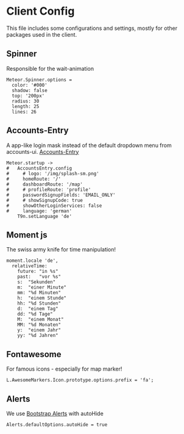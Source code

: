 # Client Config
This file includes some configurations and settings, mostly for other
packages used in the client.

## Spinner
Responsible for the wait-animation

    Meteor.Spinner.options =
      color: '#000'
      shadow: false
      top: '200px'
      radius: 30
      length: 25
      lines: 26

## Accounts-Entry
A app-like login mask instead of the default dropdown menu from accounts-ui. [Accounts-Entry](https://github.com/Differential/accounts-entry)

    Meteor.startup ->
    #   AccountsEntry.config
    #     # logo: '/img/splash-sm.png'
    #     homeRoute: '/'
    #     dashboardRoute: '/map'
    #     # profileRoute: 'profile'
    #     passwordSignupFields: 'EMAIL_ONLY'
    #     # showSignupCode: true
    #     showOtherLoginServices: false
    #     language: 'german'
        T9n.setLanguage 'de'

## Moment js
The swiss army knife for time manipulation!

    moment.locale 'de',
      relativeTime:
        future: "in %s"
        past:   "vor %s"
        s:  "Sekunden"
        m:  "einer Minute"
        mm: "%d Minuten"
        h:  "einem Stunde"
        hh: "%d Stunden"
        d:  "einem Tag"
        dd: "%d Tage"
        M:  "einem Monat"
        MM: "%d Monaten"
        y:  "einem Jahr"
        yy: "%d Jahren"

## Fontawesome
For famous icons - especially for map marker!

    L.AwesomeMarkers.Icon.prototype.options.prefix = 'fa';

## Alerts
We use [Bootstrap Alerts](https://github.com/asktomsk/bootstrap-alerts) with autoHide


    Alerts.defaultOptions.autoHide = true
